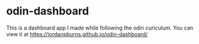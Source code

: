 # odin-dashboard
This is a dashboard app I made while following the odin curiculum. You can view it at https://jordanpburns.github.io/odin-dashboard/
